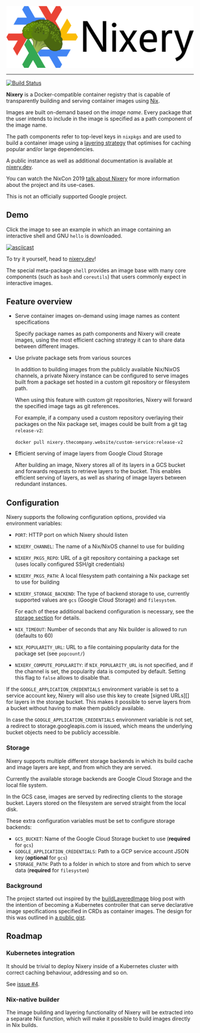 <div align="center">
  <img src="docs/src/nixery-logo.png">
</div>

-----------------

[![Build Status](https://github.com/google/nixery/actions/workflows/build-and-test.yaml/badge.svg)](https://github.com/google/nixery/actions/workflows/build-and-test.yaml)

**Nixery** is a Docker-compatible container registry that is capable of
transparently building and serving container images using [Nix][].

Images are built on-demand based on the *image name*. Every package that the
user intends to include in the image is specified as a path component of the
image name.

The path components refer to top-level keys in `nixpkgs` and are used to build a
container image using a [layering strategy][] that optimises for caching popular
and/or large dependencies.

A public instance as well as additional documentation is available at
[nixery.dev][public].

You can watch the NixCon 2019 [talk about
Nixery](https://www.youtube.com/watch?v=pOI9H4oeXqA) for more information about
the project and its use-cases.

This is not an officially supported Google project.

## Demo

Click the image to see an example in which an image containing an interactive
shell and GNU `hello` is downloaded.

[![asciicast](https://asciinema.org/a/262583.png)](https://asciinema.org/a/262583?autoplay=1)

To try it yourself, head to [nixery.dev][public]!

The special meta-package `shell` provides an image base with many core
components (such as `bash` and `coreutils`) that users commonly expect in
interactive images.

## Feature overview

* Serve container images on-demand using image names as content specifications

  Specify package names as path components and Nixery will create images, using
  the most efficient caching strategy it can to share data between different
  images.

* Use private package sets from various sources

  In addition to building images from the publicly available Nix/NixOS channels,
  a private Nixery instance can be configured to serve images built from a
  package set hosted in a custom git repository or filesystem path.

  When using this feature with custom git repositories, Nixery will forward the
  specified image tags as git references.

  For example, if a company used a custom repository overlaying their packages
  on the Nix package set, images could be built from a git tag `release-v2`:

  `docker pull nixery.thecompany.website/custom-service:release-v2`

* Efficient serving of image layers from Google Cloud Storage

  After building an image, Nixery stores all of its layers in a GCS bucket and
  forwards requests to retrieve layers to the bucket. This enables efficient
  serving of layers, as well as sharing of image layers between redundant
  instances.

## Configuration

Nixery supports the following configuration options, provided via environment
variables:

* `PORT`: HTTP port on which Nixery should listen
* `NIXERY_CHANNEL`: The name of a Nix/NixOS channel to use for building
* `NIXERY_PKGS_REPO`: URL of a git repository containing a package set (uses
  locally configured SSH/git credentials)
* `NIXERY_PKGS_PATH`: A local filesystem path containing a Nix package set to
  use for building
* `NIXERY_STORAGE_BACKEND`: The type of backend storage to use, currently
  supported values are `gcs` (Google Cloud Storage) and `filesystem`.

  For each of these additional backend configuration is necessary, see the
  [storage section](#storage) for details.
* `NIX_TIMEOUT`: Number of seconds that any Nix builder is allowed to run
  (defaults to 60)
* `NIX_POPULARITY_URL`: URL to a file containing popularity data for
  the package set (see `popcount/`)
* `NIXERY_COMPUTE_POPULARITY`: if `NIX_POPULARITY_URL` is not specified, and if the channel is set, the popularity data is computed by default. Setting this flag to `false` allows to disable that.

If the `GOOGLE_APPLICATION_CREDENTIALS` environment variable is set to a service
account key, Nixery will also use this key to create [signed URLs][] for layers
in the storage bucket. This makes it possible to serve layers from a bucket
without having to make them publicly available.

In case the `GOOGLE_APPLICATION_CREDENTIALS` environment variable is not set, a
redirect to storage.googleapis.com is issued, which means the underlying bucket
objects need to be publicly accessible.

### Storage

Nixery supports multiple different storage backends in which its build cache and
image layers are kept, and from which they are served.

Currently the available storage backends are Google Cloud Storage and the local
file system.

In the GCS case, images are served by redirecting clients to the storage bucket.
Layers stored on the filesystem are served straight from the local disk.

These extra configuration variables must be set to configure storage backends:

* `GCS_BUCKET`: Name of the Google Cloud Storage bucket to use (**required** for
  `gcs`)
* `GOOGLE_APPLICATION_CREDENTIALS`: Path to a GCP service account JSON key
  (**optional** for `gcs`)
* `STORAGE_PATH`: Path to a folder in which to store and from which to serve
  data (**required** for `filesystem`)

### Background

The project started out inspired by the [buildLayeredImage][] blog post with the
intention of becoming a Kubernetes controller that can serve declarative image
specifications specified in CRDs as container images. The design for this was
outlined in [a public gist][gist].

## Roadmap

### Kubernetes integration

It should be trivial to deploy Nixery inside of a Kubernetes cluster with
correct caching behaviour, addressing and so on.

See [issue #4](https://github.com/google/nixery/issues/4).

### Nix-native builder

The image building and layering functionality of Nixery will be extracted into a
separate Nix function, which will make it possible to build images directly in
Nix builds.

[Nix]: https://nixos.org/
[layering strategy]: https://storage.googleapis.com/nixdoc/nixery-layers.html
[gist]: https://gist.github.com/tazjin/08f3d37073b3590aacac424303e6f745
[buildLayeredImage]: https://grahamc.com/blog/nix-and-layered-docker-images
[public]: https://nixery.dev
[gcs]: https://cloud.google.com/storage/
